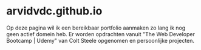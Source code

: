 # arvidvdc.github.io

Op deze pagina wil ik een bereikbaar portfolio aanmaken zo lang ik nog geen actief domein heb.
Er worden opdrachten vanuit "The Web Developer Bootcamp | Udemy" van Colt Steele opgenomen en persoonlijke projecten.
